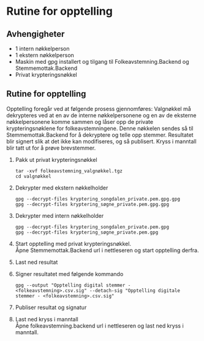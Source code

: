 # Rutine for opptelling

## Avhengigheter

- 1 intern nøkkelperson
- 1 ekstern nøkkelperson
- Maskin med gpg installert og tilgang til Folkeavstemning.Backend og Stemmemottak.Backend
- Privat krypteringsnøkkel

## Rutine for opptelling
Opptelling foregår ved at følgende prosess gjennomføres:
Valgnøkkel må dekrypteres ved at en av de interne nøkkelpersonene og en av de eksterne nøkkelpersonene komme sammen og låser opp de private krypteringsnøklene for folkeavstemningene. Denne nøkkelen sendes så til Stemmemottak.Backend for å dekryptere og telle opp stemmer. Resultatet blir signert slik at det ikke kan modifiseres, og så publisert. Kryss i manntall blir tatt ut for å prøve brevstemmer.


1. Pakk ut privat krypteringsnøkkel

   ```Shell
   tar -xvf folkeavstemning_valgnøkkel.tgz
   cd valgnøkkel
   ```
2. Dekrypter med ekstern nøkkelholder

   ```Shell
   gpg --decrypt-files kryptering_songdalen_private.pem.gpg.gpg
   gpg --decrypt-files kryptering_søgne_private.pem.gpg.gpg
   ```
3. Dekrypter med intern nøkkelholder

   ```Shell
   gpg --decrypt-files kryptering_songdalen_private.pem.gpg
   gpg --decrypt-files kryptering_søgne_private.pem.gpg
   ```
4. Start opptelling med privat krypteringsnøkkel.\
   Åpne Stemmemottak.Backend url i nettleseren og start opptelling derfra.
5. Last ned resultat
6. Signer resultatet med følgende kommando
   
   ```
   gpg --output "Opptelling digital stemmer - <folkeavstemning>.csv.sig" --detach-sig "Opptelling digitale stemmer - <folkeavstemning>.csv.sig"
   ```
7. Publiser resultat og signatur
8. Last ned kryss i manntall\
   Åpne folkeavstemning.backend url i nettleseren og last ned kryss i manntall.